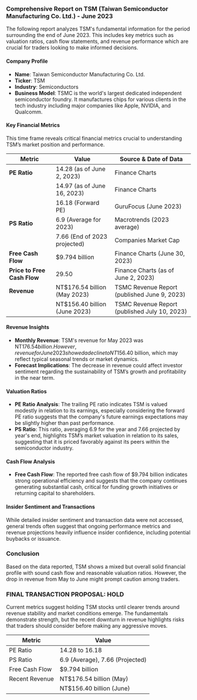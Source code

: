 ### Comprehensive Report on TSM (Taiwan Semiconductor Manufacturing Co. Ltd.) - June 2023

The following report analyzes TSM's fundamental information for the period surrounding the end of June 2023. This includes key metrics such as valuation ratios, cash flow statements, and revenue performance which are crucial for traders looking to make informed decisions.

#### Company Profile
- **Name**: Taiwan Semiconductor Manufacturing Co. Ltd.
- **Ticker**: TSM
- **Industry**: Semiconductors
- **Business Model**: TSMC is the world's largest dedicated independent semiconductor foundry. It manufactures chips for various clients in the tech industry including major companies like Apple, NVIDIA, and Qualcomm.

#### Key Financial Metrics
This time frame reveals critical financial metrics crucial to understanding TSM’s market position and performance.

| Metric                        | Value                               | Source & Date of Data                                     |
|-------------------------------|-------------------------------------|----------------------------------------------------------|
| **PE Ratio**                  | 14.28 (as of June 2, 2023)         | Finance Charts                                           |
|                               | 14.97 (as of June 16, 2023)        | Finance Charts                                           |
|                               | 16.18 (Forward PE)                  | GuruFocus (June 2023)                                   |
| **PS Ratio**                  | 6.9 (Average for 2023)             | Macrotrends (2023 average)                              |
|                               | 7.66 (End of 2023 projected)       | Companies Market Cap                                     |
| **Free Cash Flow**            | $9.794 billion                      | Finance Charts (June 30, 2023)                          |
| **Price to Free Cash Flow**   | 29.50                               | Finance Charts (as of June 2, 2023)                     |
| **Revenue**                   | NT$176.54 billion (May 2023)       | TSMC Revenue Report (published June 9, 2023)            |
|                               | NT$156.40 billion (June 2023)      | TSMC Revenue Report (published July 10, 2023)           |

#### Revenue Insights
- **Monthly Revenue**: TSM's revenue for May 2023 was NT$176.54 billion. However, revenue for June 2023 showed a decline to NT$156.40 billion, which may reflect typical seasonal trends or market dynamics.
- **Forecast Implications**: The decrease in revenue could affect investor sentiment regarding the sustainability of TSM’s growth and profitability in the near term.

#### Valuation Ratios
- **PE Ratio Analysis**: The trailing PE ratio indicates TSM is valued modestly in relation to its earnings, especially considering the forward PE ratio suggests that the company's future earnings expectations may be slightly higher than past performance.
- **PS Ratio**: This ratio, averaging 6.9 for the year and 7.66 projected by year's end, highlights TSM’s market valuation in relation to its sales, suggesting that it is priced favorably against its peers within the semiconductor industry.

#### Cash Flow Analysis
- **Free Cash Flow**: The reported free cash flow of $9.794 billion indicates strong operational efficiency and suggests that the company continues generating substantial cash, critical for funding growth initiatives or returning capital to shareholders.

#### Insider Sentiment and Transactions
While detailed insider sentiment and transaction data were not accessed, general trends often suggest that ongoing performance metrics and revenue projections heavily influence insider confidence, including potential buybacks or issuance.

### Conclusion
Based on the data reported, TSM shows a mixed but overall solid financial profile with sound cash flow and reasonable valuation ratios. However, the drop in revenue from May to June might prompt caution among traders. 

### FINAL TRANSACTION PROPOSAL: **HOLD**
Current metrics suggest holding TSM stocks until clearer trends around revenue stability and market conditions emerge. The fundamentals demonstrate strength, but the recent downturn in revenue highlights risks that traders should consider before making any aggressive moves. 

| Metric                        | Value                               |
|-------------------------------|-------------------------------------|
| PE Ratio                      | 14.28 to 16.18                     |
| PS Ratio                      | 6.9 (Average), 7.66 (Projected)    |
| Free Cash Flow                | $9.794 billion                      |
| Recent Revenue                | NT$176.54 billion (May)            |
|                               | NT$156.40 billion (June)           |